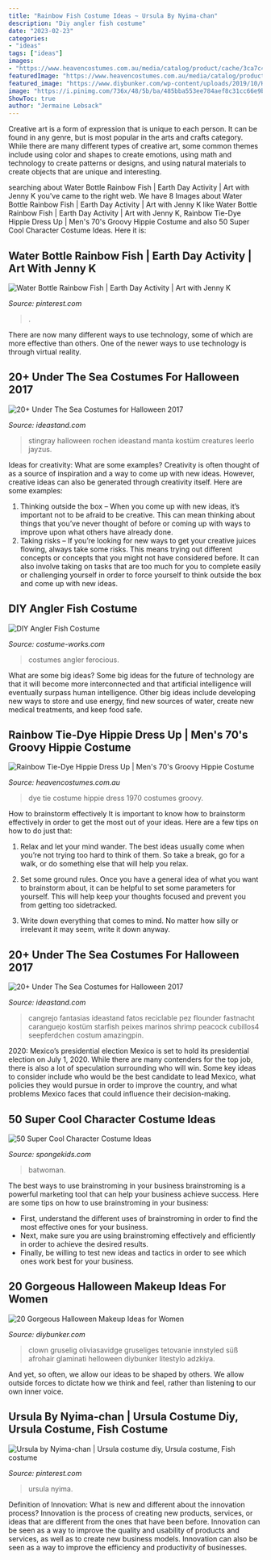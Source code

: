 ```yaml
---
title: "Rainbow Fish Costume Ideas ~ Ursula By Nyima-chan"
description: "Diy angler fish costume"
date: "2023-02-23"
categories:
- "ideas"
tags: ["ideas"]
images:
- "https://www.heavencostumes.com.au/media/catalog/product/cache/3ca7c4de79fd9294a778cbfdebc9dde4/s/m/smf-35431-mens-1960s-tie-dye-hippie-fancy-dress-costume-side-image.jpg"
featuredImage: "https://www.heavencostumes.com.au/media/catalog/product/cache/3ca7c4de79fd9294a778cbfdebc9dde4/s/m/smf-35431-mens-1960s-tie-dye-hippie-fancy-dress-costume-side-image.jpg"
featured_image: "https://www.diybunker.com/wp-content/uploads/2019/10/HalloweenMakeup7.jpg"
image: "https://i.pinimg.com/736x/48/5b/ba/485bba553ee784aef8c31cc66e9b998e.jpg"
ShowToc: true
author: "Jermaine Lebsack"
---
```



Creative art is a form of expression that is unique to each person. It can be found in any genre, but is most popular in the arts and crafts category. While there are many different types of creative art, some common themes include using color and shapes to create emotions, using math and technology to create patterns or designs, and using natural materials to create objects that are unique and interesting.

	

		
searching about Water Bottle Rainbow Fish | Earth Day Activity | Art with Jenny K you've came to the right web. We have 8 Images about Water Bottle Rainbow Fish | Earth Day Activity | Art with Jenny K like Water Bottle Rainbow Fish | Earth Day Activity | Art with Jenny K, Rainbow Tie-Dye Hippie Dress Up | Men&#039;s 70&#039;s Groovy Hippie Costume and also 50 Super Cool Character Costume Ideas. Here it is:
		
    
## Water Bottle Rainbow Fish | Earth Day Activity | Art With Jenny K

<img loading=lazy src="https://i.pinimg.com/736x/50/48/e4/5048e4393639d46b6c7f701fc9b4511d.jpg" onerror="this.onerror=null;this.src='https://tse1.mm.bing.net/th?id=OIP.nQM1MiScoOwxaPkOWxq4oQHaLH&amp;pid=15.1';" alt="Water Bottle Rainbow Fish | Earth Day Activity | Art with Jenny K">

_Source: pinterest.com_

>. 

	

There are now many different ways to use technology, some of which are more effective than others. One of the newer ways to use technology is through virtual reality.

    
## 20+ Under The Sea Costumes For Halloween 2017

<img loading=lazy src="http://ideastand.com/wp-content/uploads/2017/09/sea-costume-diy/14-under-the-sea-costumes-costume-diy.jpg" onerror="this.onerror=null;this.src='https://tse4.mm.bing.net/th?id=OIP.3-U0-Q1k6gCQkDRT7a4JwAHaOS&amp;pid=15.1';" alt="20+ Under The Sea Costumes for Halloween 2017">

_Source: ideastand.com_

>stingray halloween rochen ideastand manta kostüm creatures leerlo jayzus. 

	

Ideas for creativity: What are some examples?
Creativity is often thought of as a source of inspiration and a way to come up with new ideas. However, creative ideas can also be generated through creativity itself. Here are some examples: 
1. Thinking outside the box – When you come up with new ideas, it’s important not to be afraid to be creative. This can mean thinking about things that you’ve never thought of before or coming up with ways to improve upon what others have already done. 
2. Taking risks – If you’re looking for new ways to get your creative juices flowing, always take some risks. This means trying out different concepts or concepts that you might not have considered before. It can also involve taking on tasks that are too much for you to complete easily or challenging yourself in order to force yourself to think outside the box and come up with new ideas.

    
## DIY Angler Fish Costume

<img loading=lazy src="https://photos.costume-works.com/full/amazing_angler_fish.jpg" onerror="this.onerror=null;this.src='https://tse3.mm.bing.net/th?id=OIP.YemXSdeH0viKLSK2GjJZBwHaLB&amp;pid=15.1';" alt="DIY Angler Fish Costume">

_Source: costume-works.com_

>costumes angler ferocious. 

	

What are some big ideas?
Some big ideas for the future of technology are that it will become more interconnected and that artificial intelligence will eventually surpass human intelligence. Other big ideas include developing new ways to store and use energy, find new sources of water, create new medical treatments, and keep food safe.

    
## Rainbow Tie-Dye Hippie Dress Up | Men&#039;s 70&#039;s Groovy Hippie Costume

<img loading=lazy src="https://www.heavencostumes.com.au/media/catalog/product/cache/3ca7c4de79fd9294a778cbfdebc9dde4/s/m/smf-35431-mens-1960s-tie-dye-hippie-fancy-dress-costume-side-image.jpg" onerror="this.onerror=null;this.src='https://tse3.mm.bing.net/th?id=OIP.TdpDwN4cEWFfTLsnhU9BZwHaLu&amp;pid=15.1';" alt="Rainbow Tie-Dye Hippie Dress Up | Men&#039;s 70&#039;s Groovy Hippie Costume">

_Source: heavencostumes.com.au_

>dye tie costume hippie dress 1970 costumes groovy. 

	

How to brainstorm effectively
It is important to know how to brainstorm effectively in order to get the most out of your ideas. Here are a few tips on how to do just that:
1. Relax and let your mind wander. The best ideas usually come when you’re not trying too hard to think of them. So take a break, go for a walk, or do something else that will help you relax.

2. Set some ground rules. Once you have a general idea of what you want to brainstorm about, it can be helpful to set some parameters for yourself. This will help keep your thoughts focused and prevent you from getting too sidetracked.

3. Write down everything that comes to mind. No matter how silly or irrelevant it may seem, write it down anyway.

    
## 20+ Under The Sea Costumes For Halloween 2017

<img loading=lazy src="https://ideastand.com/wp-content/uploads/2017/09/sea-costume-diy/20-under-the-sea-costumes-costume-diy.jpg" onerror="this.onerror=null;this.src='https://tse3.mm.bing.net/th?id=OIP.HjtZHAVHNzSW72UB1LX2iAHaNd&amp;pid=15.1';" alt="20+ Under The Sea Costumes for Halloween 2017">

_Source: ideastand.com_

>cangrejo fantasias ideastand fatos reciclable pez flounder fastnacht caranguejo kostüm starfish peixes marinos shrimp peacock cubillos4 seepferdchen costum amazingpin. 

	

2020: Mexico’s presidential election
Mexico is set to hold its presidential election on July 1, 2020. While there are many contenders for the top job, there is also a lot of speculation surrounding who will win. Some key ideas to consider include who would be the best candidate to lead Mexico, what policies they would pursue in order to improve the country, and what problems Mexico faces that could influence their decision-making.

    
## 50 Super Cool Character Costume Ideas

<img loading=lazy src="https://spongekids.com/wp-content/uploads/2014/10/super-cool-costume-ideas/30-batwoman-costume.jpg" onerror="this.onerror=null;this.src='https://tse3.mm.bing.net/th?id=OIP.OKnekT2OwZNeOfSmlhvEAAHaLI&amp;pid=15.1';" alt="50 Super Cool Character Costume Ideas">

_Source: spongekids.com_

>batwoman. 

	

The best ways to use brainstroming in your business
brainstroming is a powerful marketing tool that can help your business achieve success. Here are some tips on how to use brainstroming in your business: 
- First, understand the different uses of brainstroming in order to find the most effective ones for your business. 
- Next, make sure you are using brainstroming effectively and efficiently in order to achieve the desired results. 
- Finally, be willing to test new ideas and tactics in order to see which ones work best for your business.

    
## 20 Gorgeous Halloween Makeup Ideas For Women

<img loading=lazy src="https://www.diybunker.com/wp-content/uploads/2019/10/HalloweenMakeup7.jpg" onerror="this.onerror=null;this.src='https://tse3.mm.bing.net/th?id=OIP.Pk9AFfgI_ahQF7n2Gv2_nwHaLG&amp;pid=15.1';" alt="20 Gorgeous Halloween Makeup Ideas for Women">

_Source: diybunker.com_

>clown gruselig oliviasavidge gruseliges tetovanie innstyled süß afrohair glaminati helloween diybunker litestylo adzkiya. 

	

And yet, so often, we allow our ideas to be shaped by others. We allow outside forces to dictate how we think and feel, rather than listening to our own inner voice.

    
## Ursula By Nyima-chan | Ursula Costume Diy, Ursula Costume, Fish Costume

<img loading=lazy src="https://i.pinimg.com/736x/48/5b/ba/485bba553ee784aef8c31cc66e9b998e.jpg" onerror="this.onerror=null;this.src='https://tse4.mm.bing.net/th?id=OIP.wG1vgNY1OvLoIxMT8JUzIQHaJ3&amp;pid=15.1';" alt="Ursula by Nyima-chan | Ursula costume diy, Ursula costume, Fish costume">

_Source: pinterest.com_

>ursula nyima. 

	

Definition of Innovation: What is new and different about the innovation process?
Innovation is the process of creating new products, services, or ideas that are different from the ones that have been before. Innovation can be seen as a way to improve the quality and usability of products and services, as well as to create new business models. Innovation can also be seen as a way to improve the efficiency and productivity of businesses.

